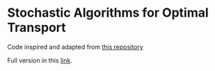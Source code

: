 # Stochastic Algorithms for Optimal Transport
Code inspired and adapted from [this repository](https://github.com/audeg/StochasticOT) 

Full version in this [link](https://drive.google.com/drive/folders/1TsKqfFrD2bnrk_cuY0gF1CIji1lVMnRI?usp=share_link).
